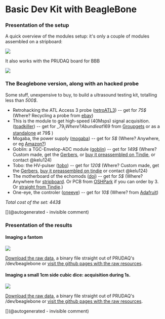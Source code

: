 # Basic Dev Kit with BeagleBone



### Presentation of the setup

A quick overview of the modules setup: it's only a couple of modules assembled on a stripboard:

![](https://raw.githubusercontent.com/kelu124/echomods/master/include/20160814/IMG_3428.png)

It also works with the PRUDAQ board for BBB

![](https://raw.githubusercontent.com/kelu124/echomods/master/include/20160814/IMG_3430.png)





###  The Beaglebone version, along with an hacked probe

Some stuff, unexpensive to buy, to build a ultrasound testing kit, totalling less than _500$_.


* Retrohacking the ATL Access 3 probe ([retroATL3](/retroATL3/)) -- get for _75$_ (Where? Recycling a probe from [ebay](http://www.ebay.fr/sch/i.html?_odkw=%22atl+access%22+probe&_osacat=0&_from=R40&_trksid=p2045573.m570.l1313.TR0.TRC0.H0.X%22atl+access%22+.TRS0&_nkw=%22atl+access%22+&_sacat=0))
* This is the module to get high-speed (40Msps) signal acquisition. ([toadkiller](/toadkiller/)) -- get for _79$_ (Where?  A bundle at 169$ from [Groupgets](https://groupgets.com/manufacturers/getlab/products/prudaq) or as a [standalone](https://store.groupgets.com/#!/p/68936091) at 79$ )
* Mogaba, the power supply ([mogaba](/mogaba/)) -- get for _5$_ (Where? Anywhere, or eg [Amazon?](https://www.amazon.com/s/ref=nb_sb_noss?url=node%3D667846011&field-keywords=3.3V+5V+Power+Supply+Module+Breadboard+))
* Goblin: a TGC-Envelop-ADC module ([goblin](/goblin/)) -- get for _149$_ (Where? Custom made, get the [Gerbers](/goblin/source/), or [buy it preassembled on Tindie](https://www.tindie.com/products/kelu124/ultrasound-imaging-analog-processing-module/), or contact @kelu124)
* Tobo: the HV-pulser ([tobo](/tobo/)) -- get for _120$_ (Where? Custom made, get the [Gerbers](/tobo/source/), [buy it preassembled on tindie](https://www.tindie.com/products/kelu124/ultrasound-imaging-pulser-module/) or contact @kelu124)
* The motherboard of the echomods ([doj](/doj/)) -- get for _5$_ (Where? Anywhere for [stripboard](https://www.amazon.com/s/ref=nb_sb_noss_2?url=node%3D667846011&field-keywords=stripboard&rh=n%3A667846011%2Ck%3Astripboard). Or PCB from [OSHPark](https://oshpark.com/shared_projects/2taE6p4M) if you can order by 3. Or [straight from Tindie](https://www.tindie.com/products/kelu124/ultrasound-modules-motherboard/).)
* One-eye, the controler ([oneeye](/oneeye/)) -- get for _10$_ (Where? from [Adafruit](https://www.adafruit.com/product/2000))


_Total cost of the set: 443$_



[](@autogenerated - invisible comment)


### Presentation of the results

#### Imaging a fantom


![](https://raw.githubusercontent.com/kelu124/echomods/master/include/20160822/20160822-205141.gif)

[Download the raw data](https://github.com/kelu124/echomods/raw/master/include/20160822/20160822-205141.bin), a binary file straight out of PRUDAQ's /dev/beaglebone or [visit the github pages with the raw resources](https://github.com/kelu124/echomods/tree/master/include/20160822).


#### Imaging a small 1cm side cubic dice: acquisition during 1s.


![](https://raw.githubusercontent.com/kelu124/echomods/master/include/20160814/sonde3V_1.gif)

[Download the raw data](https://github.com/kelu124/echomods/raw/master/include/20160814/sonde3V_1.tar.bz2), a binary file straight out of PRUDAQ's /dev/beaglebone or [visit the github pages with the raw resources](https://github.com/kelu124/echomods/tree/master/include/20160814).










[](@autogenerated - invisible comment)